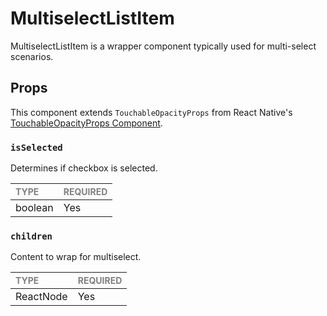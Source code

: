 # MultiselectListItem

MultiselectListItem is a wrapper component typically used for multi-select scenarios.

## Props

This component extends `TouchableOpacityProps` from React Native's [TouchableOpacityProps Component](https://reactnative.dev/docs/touchableOpacity).

### `isSelected`

Determines if checkbox is selected.

| <span style="color:gray;font-size:14px">TYPE</span> | <span style="color:gray;font-size:14px">REQUIRED</span> |
| :-------------------------------------------------- | :------------------------------------------------------ |
| boolean                                             | Yes                                                     |

### `children`

Content to wrap for multiselect.

| <span style="color:gray;font-size:14px">TYPE</span> | <span style="color:gray;font-size:14px">REQUIRED</span> |
| :-------------------------------------------------- | :------------------------------------------------------ |
| ReactNode                                           | Yes                                                     |
